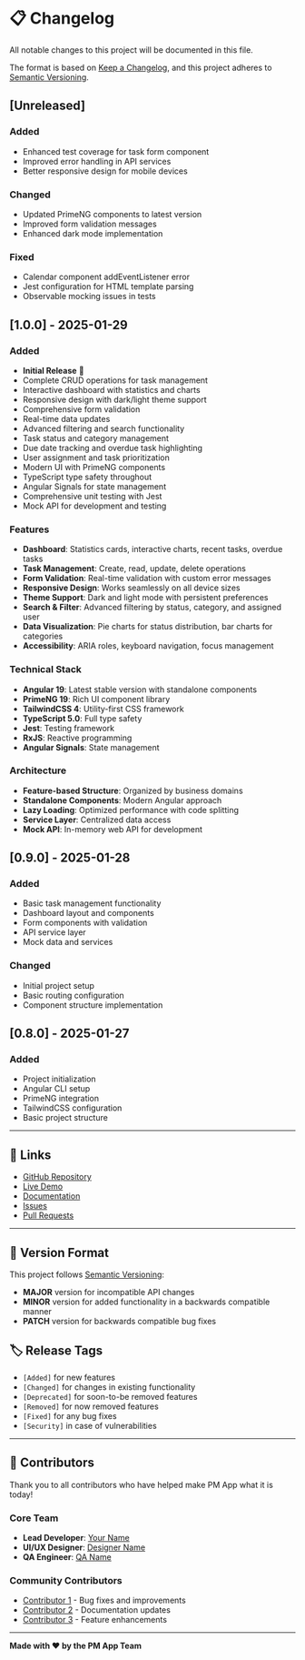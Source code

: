 # 📋 Changelog

All notable changes to this project will be documented in this file.

The format is based on [Keep a Changelog](https://keepachangelog.com/en/1.0.0/),
and this project adheres to [Semantic Versioning](https://semver.org/spec/v2.0.0.html).

## [Unreleased]

### Added

- Enhanced test coverage for task form component
- Improved error handling in API services
- Better responsive design for mobile devices

### Changed

- Updated PrimeNG components to latest version
- Improved form validation messages
- Enhanced dark mode implementation

### Fixed

- Calendar component addEventListener error
- Jest configuration for HTML template parsing
- Observable mocking issues in tests

## [1.0.0] - 2025-01-29

### Added

- **Initial Release** 🎉
- Complete CRUD operations for task management
- Interactive dashboard with statistics and charts
- Responsive design with dark/light theme support
- Comprehensive form validation
- Real-time data updates
- Advanced filtering and search functionality
- Task status and category management
- Due date tracking and overdue task highlighting
- User assignment and task prioritization
- Modern UI with PrimeNG components
- TypeScript type safety throughout
- Angular Signals for state management
- Comprehensive unit testing with Jest
- Mock API for development and testing

### Features

- **Dashboard**: Statistics cards, interactive charts, recent tasks, overdue tasks
- **Task Management**: Create, read, update, delete operations
- **Form Validation**: Real-time validation with custom error messages
- **Responsive Design**: Works seamlessly on all device sizes
- **Theme Support**: Dark and light mode with persistent preferences
- **Search & Filter**: Advanced filtering by status, category, and assigned user
- **Data Visualization**: Pie charts for status distribution, bar charts for categories
- **Accessibility**: ARIA roles, keyboard navigation, focus management

### Technical Stack

- **Angular 19**: Latest stable version with standalone components
- **PrimeNG 19**: Rich UI component library
- **TailwindCSS 4**: Utility-first CSS framework
- **TypeScript 5.0**: Full type safety
- **Jest**: Testing framework
- **RxJS**: Reactive programming
- **Angular Signals**: State management

### Architecture

- **Feature-based Structure**: Organized by business domains
- **Standalone Components**: Modern Angular approach
- **Lazy Loading**: Optimized performance with code splitting
- **Service Layer**: Centralized data access
- **Mock API**: In-memory web API for development

## [0.9.0] - 2025-01-28

### Added

- Basic task management functionality
- Dashboard layout and components
- Form components with validation
- API service layer
- Mock data and services

### Changed

- Initial project setup
- Basic routing configuration
- Component structure implementation

## [0.8.0] - 2025-01-27

### Added

- Project initialization
- Angular CLI setup
- PrimeNG integration
- TailwindCSS configuration
- Basic project structure

---

## 🔗 Links

- [GitHub Repository](https://github.com/yourusername/pm-app)
- [Live Demo](https://pm-app-demo.vercel.app)
- [Documentation](https://github.com/yourusername/pm-app#readme)
- [Issues](https://github.com/yourusername/pm-app/issues)
- [Pull Requests](https://github.com/yourusername/pm-app/pulls)

---

## 📝 Version Format

This project follows [Semantic Versioning](https://semver.org/):

- **MAJOR** version for incompatible API changes
- **MINOR** version for added functionality in a backwards compatible manner
- **PATCH** version for backwards compatible bug fixes

## 🏷️ Release Tags

- `[Added]` for new features
- `[Changed]` for changes in existing functionality
- `[Deprecated]` for soon-to-be removed features
- `[Removed]` for now removed features
- `[Fixed]` for any bug fixes
- `[Security]` in case of vulnerabilities

---

## 🙏 Contributors

Thank you to all contributors who have helped make PM App what it is today!

### Core Team

- **Lead Developer**: [Your Name](https://github.com/yourusername)
- **UI/UX Designer**: [Designer Name](https://github.com/designerusername)
- **QA Engineer**: [QA Name](https://github.com/qausername)

### Community Contributors

- [Contributor 1](https://github.com/contributor1) - Bug fixes and improvements
- [Contributor 2](https://github.com/contributor2) - Documentation updates
- [Contributor 3](https://github.com/contributor3) - Feature enhancements

---

**Made with ❤️ by the PM App Team**
